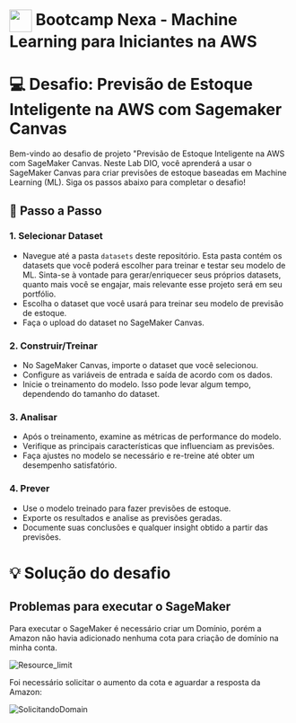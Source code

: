 <h1>
    <a href="https://www.dio.me/">
     <img align="center" width="40px" src="https://hermes.digitalinnovation.one/assets/diome/logo-minimized.png"></a>
    <span>Bootcamp Nexa - Machine Learning para Iniciantes na AWS</span>
</h1>

# :computer: Desafio: Previsão de Estoque Inteligente na AWS com Sagemaker Canvas

Bem-vindo ao desafio de projeto "Previsão de Estoque Inteligente na AWS com SageMaker Canvas. Neste Lab DIO, você aprenderá a usar o SageMaker Canvas para criar previsões de estoque baseadas em Machine Learning (ML). Siga os passos abaixo para completar o desafio!

## 🚀 Passo a Passo

### 1. Selecionar Dataset

-   Navegue até a pasta `datasets` deste repositório. Esta pasta contém os datasets que você poderá escolher para treinar e testar seu modelo de ML. Sinta-se à vontade para gerar/enriquecer seus próprios datasets, quanto mais você se engajar, mais relevante esse projeto será em seu portfólio.
-   Escolha o dataset que você usará para treinar seu modelo de previsão de estoque.
-   Faça o upload do dataset no SageMaker Canvas.

### 2. Construir/Treinar

-   No SageMaker Canvas, importe o dataset que você selecionou.
-   Configure as variáveis de entrada e saída de acordo com os dados.
-   Inicie o treinamento do modelo. Isso pode levar algum tempo, dependendo do tamanho do dataset.

### 3. Analisar

-   Após o treinamento, examine as métricas de performance do modelo.
-   Verifique as principais características que influenciam as previsões.
-   Faça ajustes no modelo se necessário e re-treine até obter um desempenho satisfatório.

### 4. Prever

-   Use o modelo treinado para fazer previsões de estoque.
-   Exporte os resultados e analise as previsões geradas.
-   Documente suas conclusões e qualquer insight obtido a partir das previsões.

# :bulb: Solução do desafio

## Problemas para executar o SageMaker

Para executar o SageMaker é necessário criar um Domínio, porém a Amazon não havia adicionado nenhuma cota para criação de domínio na minha conta.

![Resource_limit](https://github.com/tsdes-santiago/projetoDIOawsSagemakerCanvasEstoque/assets/139132478/5100972a-c569-4d87-8506-c60f906b48e4)

Foi necessário solicitar o aumento da cota e aguardar a resposta da Amazon:

![SolicitandoDomain](https://github.com/tsdes-santiago/projetoDIOawsSagemakerCanvasEstoque/assets/139132478/e2a733ce-941f-4075-acc3-da0baeca107f)



